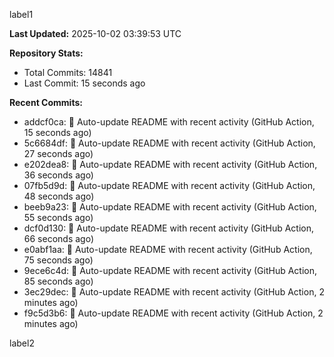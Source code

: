 
label1 
<!-- ACTIVITY_START -->
**Last Updated:** 2025-10-02 03:39:53 UTC

**Repository Stats:**
- Total Commits: 14841
- Last Commit: 15 seconds ago

**Recent Commits:**
- addcf0ca: 🤖 Auto-update README with recent activity (GitHub Action, 15 seconds ago)
- 5c6684df: 🤖 Auto-update README with recent activity (GitHub Action, 27 seconds ago)
- e202dea8: 🤖 Auto-update README with recent activity (GitHub Action, 36 seconds ago)
- 07fb5d9d: 🤖 Auto-update README with recent activity (GitHub Action, 48 seconds ago)
- beeb9a23: 🤖 Auto-update README with recent activity (GitHub Action, 55 seconds ago)
- dcf0d130: 🤖 Auto-update README with recent activity (GitHub Action, 66 seconds ago)
- e0abf1aa: 🤖 Auto-update README with recent activity (GitHub Action, 75 seconds ago)
- 9ece6c4d: 🤖 Auto-update README with recent activity (GitHub Action, 85 seconds ago)
- 3ec29dec: 🤖 Auto-update README with recent activity (GitHub Action, 2 minutes ago)
- f9c5d3b6: 🤖 Auto-update README with recent activity (GitHub Action, 2 minutes ago)
<!-- ACTIVITY_END -->

label2
